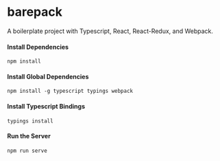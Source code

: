 # barepack
A boilerplate project with Typescript, React, React-Redux, and Webpack.
#### Install Dependencies
```
npm install
```
#### Install Global Dependencies
```
npm install -g typescript typings webpack
```
#### Install Typescript Bindings
```
typings install
```
#### Run the Server
```
npm run serve
```
